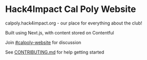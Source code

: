 # Hack4Impact Cal Poly Website

calpoly.hack4impact.org - our place for everything about the club!

Built using Next.js, with content stored on Contentful

Join [#calpoly-website](https://app.slack.com/client/T6VL1BSEA/C016D06ETPW) for discussion

See [CONTRIBUTING.md](./CONTRIBUTING.md) for help getting started